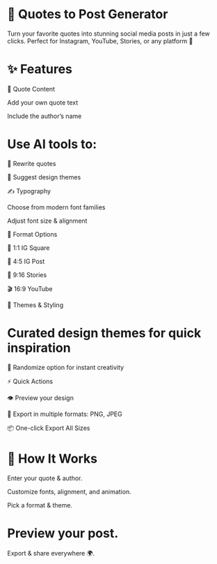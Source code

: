 # 📜 Quotes to Post Generator

Turn your favorite quotes into stunning social media posts in just a few clicks.
Perfect for Instagram, YouTube, Stories, or any platform 🎉

# ✨ Features
📝 Quote Content

Add your own quote text

Include the author’s name

# Use AI tools to:

🔄 Rewrite quotes

🎨 Suggest design themes

✍️ Typography

Choose from modern font families

Adjust font size & alignment

📱 Format Options

📐 1:1 IG Square

📏 4:5 IG Post

📲 9:16 Stories

🎬 16:9 YouTube

🎨 Themes & Styling

# Curated design themes for quick inspiration

🎲 Randomize option for instant creativity

⚡ Quick Actions

👁️ Preview your design

💾 Export in multiple formats: PNG, JPEG

📦 One-click Export All Sizes

# 🚀 How It Works

Enter your quote & author.

Customize fonts, alignment, and animation.

Pick a format & theme.

# Preview your post.

Export & share everywhere 🌍.
